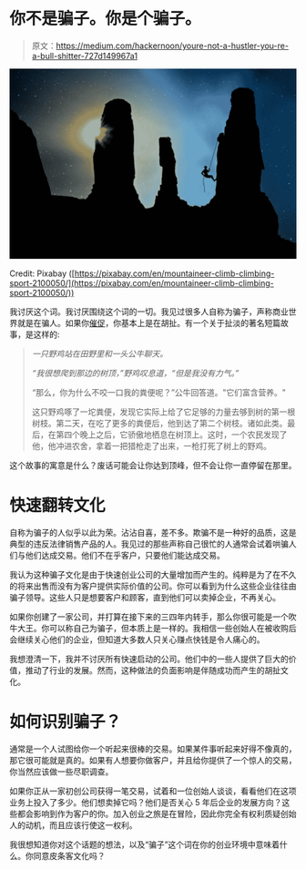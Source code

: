 # 你不是骗子。你是个骗子。

> 原文：<https://medium.com/hackernoon/youre-not-a-hustler-you-re-a-bull-shitter-727d149967a1>

![](img/229af932692600f9f3bd1d39e9470285.png)

Credit: Pixabay ([https://pixabay.com/en/mountaineer-climb-climbing-sport-2100050/](https://pixabay.com/en/mountaineer-climb-climbing-sport-2100050/))

我讨厌这个词。我讨厌围绕这个词的一切。我见过很多人自称为骗子，声称商业世界就是在骗人。如果你[催促](https://hackernoon.com/tagged/hustle)，你基本上是在胡扯。有一个关于扯淡的著名短篇故事，是这样的:

> *一只野鸡站在田野里和一头公牛聊天。*
> 
> *“我很想爬到那边的树顶，”野鸡叹息道，“但是我没有力气。”*
> 
> “那么，你为什么不咬一口我的粪便呢？”公牛回答道。"它们富含营养。"
> 
> 这只野鸡啄了一坨粪便，发现它实际上给了它足够的力量去够到树的第一根树枝。第二天，在吃了更多的粪便后，他到达了第二个树枝。诸如此类。最后，在第四个晚上之后，它骄傲地栖息在树顶上。这时，一个农民发现了他，他冲进农舍，拿着一把猎枪走了出来，一枪打死了树上的野鸡。

这个故事的寓意是什么？废话可能会让你达到顶峰，但不会让你一直停留在那里。

# 快速翻转文化

自称为骗子的人似乎以此为荣。沾沾自喜，差不多。欺骗不是一种好的品质，这是典型的违反法律销售产品的人。我见过的那些声称自己很忙的人通常会试着哄骗人们与他们达成交易。他们不在乎客户，只要他们能达成交易。

我认为这种骗子文化是由于快速创业公司的大量增加而产生的。纯粹是为了在不久的将来出售而没有为客户提供实际价值的公司。你可以看到为什么这些企业往往由骗子领导。这些人只是想要客户和顾客，直到他们可以卖掉企业，不再关心。

如果你创建了一家公司，并打算在接下来的三四年内转手，那么你很可能是一个吹牛大王。你可以称自己为骗子，但本质上是一样的。我相信一些创始人在被收购后会继续关心他们的企业，但知道大多数人只关心赚点快钱是令人痛心的。

我想澄清一下，我并不讨厌所有快速启动的公司。他们中的一些人提供了巨大的价值，推动了行业的发展。然而，这种做法的负面影响是伴随成功而产生的胡扯文化。

# 如何识别骗子？

通常是一个人试图给你一个听起来很棒的交易。如果某件事听起来好得不像真的，那它很可能就是真的。如果有人想要你做客户，并且给你提供了一个惊人的交易，你当然应该做一些尽职调查。

如果你正从一家初创公司获得一笔交易，试着和一位创始人谈谈，看看他们在这项业务上投入了多少。他们想卖掉它吗？他们是否关心 5 年后企业的发展方向？这些都会影响到作为客户的你。加入创业之旅是在冒险，因此你完全有权利质疑创始人的动机，而且应该行使这一权利。

我很想知道你对这个话题的想法，以及“骗子”这个词在你的创业环境中意味着什么。你同意皮条客文化吗？